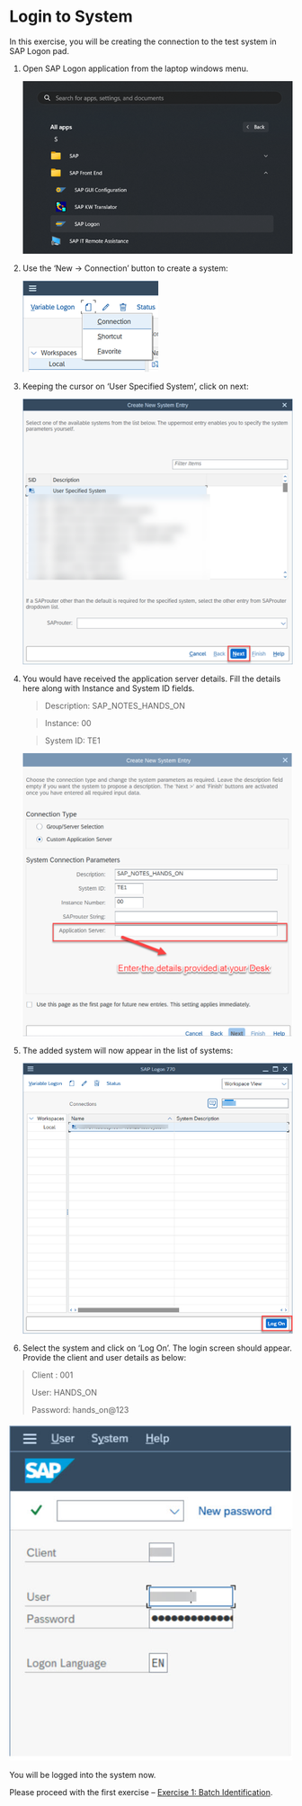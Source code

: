 # Login to System
In this exercise, you will be creating the connection to the test system in SAP Logon pad. 

1.	Open SAP Logon application from the laptop windows menu.
   
     ![ex_01_02](images/EX0_1.png)


2.	Use the ‘New -> Connection’ button to create a system:
   
     ![ex_01_02](images/EX0_2.png)
               

3.	Keeping the cursor on ‘User Specified System’, click on next:
   
    ![ex_01_02](images/EX0_3.png)

 

<!-- 4.	Fill the details as provided in the ‘System and User’ section of this document:
    Server: nw757.tdc.sap.com
    Instance: 00	
    System ID: TE1  --> 

4.  You would have received the application server details. Fill the details here along with Instance and System ID fields.
    >Description: SAP_NOTES_HANDS_ON

    >Instance: 00	
    
    >System ID: TE1

    ![ex_01_02](images/EX0_4.png)


   <!-- ![image](https://github.com/SAP-samples/teched2023-DT261/assets/144778626/8aae3417-484f-432c-a37e-733de78e1322) -->

 

5.	The added system will now appear in the list of systems:
   
     ![ex_01_02](images/EX0_5.png)

 

6.	Select the system and click on ‘Log On’. The login screen should appear. Provide the client and user details as below:

   >Client : 001
>
   >User: HANDS_ON
>
   >Password: hands_on@123


   ![ex_01_02](images/EX0_6.jpg)

 
You will be logged into the system now.

Please proceed with the first exercise – [Exercise 1: Batch Identification](../ex1/README.md).
